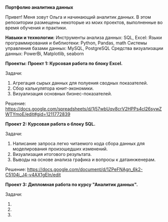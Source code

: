 **Портфолио аналитика данных**

Привет! Меня зовут Ольга и  начинающий аналитик данных.
В этом репозитории размещены некоторые из моих проектов, выполненные во время обучения и практики.

**Навыки и технологии:**
Инструменты анализа данных: SQL, Excel:
Языки программирования и библиотеки: Python, Pandas, math
Системы управления базами данных: MySQL, PostgreSQL
Средства визуализации данных: PowerBi, Matplotlib, seaborn

**Проекты:**
**Проект 1: Курсовая работа по блоку Excel.**

Задачи:

1. Агрегация сырых данных для полуения сводных показателей. 
2. Сбор калькулятора юнит-экономики.
3. Визуализация основных бизнес-показателей.

Решение:
https://docs.google.com/spreadsheets/d/1j57wbUqv8crV2HPPs4cl26sywZWTYmoE/edit#gid=1211772839

**Проект 2: Курсовая работа о блоку SQL.**

Задачи:

1. Написание запроса легко читаемого кода сбора данных для моделирования произошедших изменений.
2. Визуализация итогового результата.
3. Выводы на основе анализа графика и вопросы к датаинженерам.

Решение: https://docs.google.com/document/d/1ZPeFNAgn_6k2-C5104j_J4-v4AX1gEIn/edit

**Проект 3: Дипломная работа по курсу "Аналитик данных".**

Задачи:

1.
2.
3.




